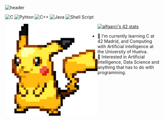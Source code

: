 ![header](https://capsule-render.vercel.app/api?type=waving&color=gradient&customColorList=0,50,34,5,30&height=250&section=header&text=Hi%20there,%20I´m%20Alfonso%20García%20👋&fontSize=50)

![C](https://img.shields.io/badge/C-00599C?style=for-the-badge&logo=c&logoColor=white)
![Pyhton](https://img.shields.io/badge/Python-14354C?style=for-the-badge&logo=python&logoColor=white)
![C++](https://img.shields.io/badge/C%2B%2B-00599C?style=for-the-badge&logo=c%2B%2B&logoColor=white)
![Java](https://img.shields.io/badge/java-%23ED8B00.svg?style=for-the-badge&logo=java&logoColor=white)
![Shell Script](https://img.shields.io/badge/shell_script-%23121011.svg?style=for-the-badge&logo=gnu-bash&logoColor=white)

<img align="left" width="300" height="300" src="pikachu2.gif">

[![alfgarci's 42 stats](https://badge42.vercel.app/api/v2/cl9hqwfib00250gl300lj938c/stats?cursusId=21&coalitionId=undefined)](https://profile.intra.42.fr/users/alfgarci)

- 🌱 I'm currently learning C at 42 Madrid, and Computing with Artificial intelligence at the University of Huelva.
- 🧐 Interested in Artificial Intelligence, Data Science and anything that has to do with programming.
